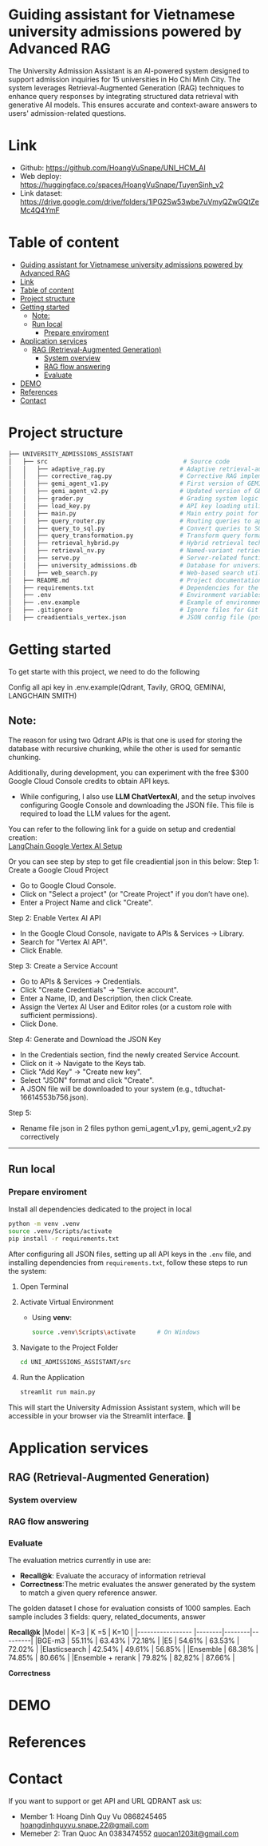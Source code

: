 # Guiding assistant for Vietnamese university admissions powered by Advanced RAG
The University Admission Assistant is an AI-powered system designed to support admission inquiries for 15 universities in Ho Chi Minh City. The system leverages Retrieval-Augmented Generation (RAG) techniques to enhance query responses by integrating structured data retrieval with generative AI models. This ensures accurate and context-aware answers to users' admission-related questions.

# Link 
- Github: https://github.com/HoangVuSnape/UNI_HCM_AI
- Web deploy: https://huggingface.co/spaces/HoangVuSnape/TuyenSinh_v2
- Link dataset: https://drive.google.com/drive/folders/1iPG2Sw53wbe7uVmyQZwGQtZeMc4Q4YmF


# Table of content

<!--ts-->
- [Guiding assistant for Vietnamese university admissions powered by Advanced RAG](#guiding-assistant-for-vietnamese-university-admissions-powered-by-advanced-rag)
- [Link](#link)
- [Table of content](#table-of-content)
- [Project structure](#project-structure)
- [Getting started](#getting-started)
  - [Note:](#note)
  - [Run local](#run-local)
    - [Prepare enviroment](#prepare-enviroment)
- [Application services](#application-services)
  - [RAG (Retrieval-Augmented Generation)](#rag-retrieval-augmented-generation)
    - [System overview](#system-overview)
    - [RAG flow answering](#rag-flow-answering)
    - [Evaluate](#evaluate)
- [DEMO](#demo)
- [References](#references)
- [Contact](#contact)
<!--te-->

# Project structure
```bash
├── UNIVERSITY_ADMISSIONS_ASSISTANT
│   ├── src                                      # Source code
│   │   ├── adaptive_rag.py                     # Adaptive retrieval-augmented generation
│   │   ├── corrective_rag.py                   # Corrective RAG implementation
│   │   ├── gemi_agent_v1.py                    # First version of GEMI agent
│   │   ├── gemi_agent_v2.py                    # Updated version of GEMI agent
│   │   ├── grader.py                           # Grading system logic
│   │   ├── load_key.py                         # API key loading utilities
│   │   ├── main.py                             # Main entry point for the application
│   │   ├── query_router.py                     # Routing queries to appropriate modules
│   │   ├── query_to_sql.py                     # Convert queries to SQL statements
│   │   ├── query_transformation.py             # Transform query formats
│   │   ├── retrieval_hybrid.py                 # Hybrid retrieval techniques
│   │   ├── retrieval_nv.py                     # Named-variant retrieval implementation
│   │   ├── serve.py                            # Server-related functionalities
│   │   ├── university_admissions.db            # Database for university admissions
│   │   ├── web_search.py                       # Web-based search utilities
│   ├── README.md                               # Project documentation
│   ├── requirements.txt                        # Dependencies for the project
│   ├── .env                                    # Environment variables (API keys, etc.)
│   ├── .env.example                            # Example of environment configuration
│   ├── .gitignore                              # Ignore files for Git
│   ├── creadientials_vertex.json               # JSON config file (possibly credentials)
```
# Getting started

To get starte with this project, we need to do the following

Config all api key in .env.example(Qdrant, Tavily, GROQ, GEMINAI, LANGCHAIN SMITH)

## Note:  

The reason for using two Qdrant APIs is that one is used for storing the database with recursive chunking, while the other is used for semantic chunking.  

Additionally, during development, you can experiment with the free $300 Google Cloud Console credits to obtain API keys.  

- While configuring, I also use **LLM ChatVertexAI**, and the setup involves configuring Google Console and downloading the JSON file. This file is required to load the LLM values for the agent.  

You can refer to the following link for a guide on setup and credential creation:  
[LangChain Google Vertex AI Setup](https://python.langchain.com/docs/integrations/chat/google_vertex_ai_palm/)

Or you can see step by step to get file creadiential json in this below:
Step 1: Create a Google Cloud Project
- Go to Google Cloud Console.
- Click on "Select a project" (or "Create Project" if you don’t have one).
- Enter a Project Name and click "Create".

Step 2: Enable Vertex AI API
- In the Google Cloud Console, navigate to APIs & Services → Library.
- Search for "Vertex AI API".
- Click Enable.

Step 3: Create a Service Account
- Go to APIs & Services → Credentials.
- Click "Create Credentials" → "Service account".
- Enter a Name, ID, and Description, then click Create.
- Assign the Vertex AI User and Editor roles (or a custom role with sufficient permissions).
- Click Done.

Step 4: Generate and Download the JSON Key
- In the Credentials section, find the newly created Service Account.
- Click on it → Navigate to the Keys tab.
- Click "Add Key" → "Create new key".
- Select "JSON" format and click "Create".
- A JSON file will be downloaded to your system (e.g., tdtuchat-16614553b756.json).

Step 5: 
- Rename file json in 2 files python gemi_agent_v1.py, gemi_agent_v2.py correctively

-----------------------

## Run local 

### Prepare enviroment 
Install all dependencies dedicated to the project in local

```bash
python -m venv .venv
source .venv/Scripts/activate
pip install -r requirements.txt
```

After configuring all JSON files, setting up all API keys in the `.env` file, and installing dependencies from `requirements.txt`, follow these steps to run the system:

1. Open Terminal  
2. Activate Virtual Environment  
   - Using **venv**:  
     ```sh
     source .venv\Scripts\activate      # On Windows 
     ```

3. Navigate to the Project Folder
   ```sh
   cd UNI_ADMISSIONS_ASSISTANT/src
   ```
4. Run the Application
   ```sh
   streamlit run main.py
   ```

This will start the University Admission Assistant system, which will be accessible in your browser via the Streamlit interface. 🚀
# Application services 

## RAG (Retrieval-Augmented Generation) 

### System overview


### RAG flow answering



### Evaluate 

The evaluation metrics currently in use are:

- **Recall@k**: Evaluate the accuracy of information retrieval
- **Correctness**:The metric evaluates the answer generated by the system to match a given query reference answer.

The golden dataset I chose for evaluation consists of 1000 samples. Each sample includes 3 fields: query, related_documents, answer


**Recall@k**
|Model               | K=3    | K =5   | K=10    |
|-----------------   |--------|--------|---------|
|BGE-m3              | 55.11% | 63.43% | 72.18%  |
|E5                  | 54.61% | 63.53% | 72.02%  |
|Elasticsearch       | 42.54% | 49.61% | 56.85%  |
|Ensemble            | 68.38% | 74.85% | 80.66%  |
|Ensemble + rerank   | 79.82% | 82,82% | 87.66%  |

**Correctness**



# DEMO       


# References


# Contact 
If you want to support or get API and URL QDRANT ask us:
- Member 1: 
  Hoang Dinh Quy Vu
  0868245465
  hoangdinhquyvu.snape.22@gmail.com
- Memeber 2:
  Tran Quoc An
  0383474552
  quocan1203it@gmail.com